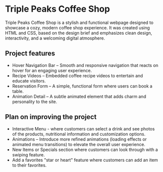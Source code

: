 # Triple Peaks Coffee Shop

Triple Peaks Coffee Shop is a stylish and functional webpage designed to showcase a cozy, modern coffee shop experience. It was created using HTML and CSS, based on the design brief and emphasizes clean design, interactivity, and a welcoming digital atmosphere.

## Project features

- Hover Navigation Bar – Smooth and responsive navigation that reacts on hover for an engaging user experience.
- Recipe Videos – Embedded coffee recipe videos to entertain and educate visitors.
- Reservation Form – A simple, functional form where users can book a table.
- Animation Detail – A subtle animated element that adds charm and personality to the site.

## Plan on improving the project

- Interactive Menu - where customers can select a drink and see photos of the products, nutritional information and customization options.
- Animations – Introduce more refined animations (loading effects or animated menu transitions) to elevate the overall user experience.
- New Items or Specials section where customers can look through with a swiping feature.
- Add a favorites "star or heart" feature where customers can add an item to their favorites.
